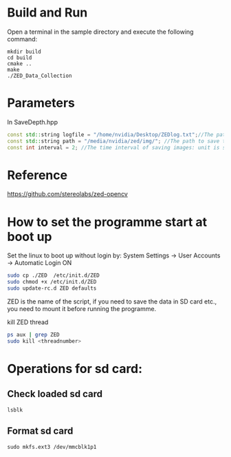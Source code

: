 
# Build and Run

Open a terminal in the sample directory and execute the following command:

    mkdir build
    cd build
    cmake ..
    make
    ./ZED_Data_Collection
    
# Parameters

In SaveDepth.hpp
```cpp
const std::string logfile = "/home/nvidia/Desktop/ZEDlog.txt";//The path of the logfile
const std::string path = "/media/nvidia/zed/img/"; //The path to save the images
const int interval = 2; //The time interval of saving images: unit is second
```

# Reference

https://github.com/stereolabs/zed-opencv

# How to set the programme start at boot up
Set the linux to boot up without login by: System Settings -> User Accounts -> Automatic Login ON

```sh
sudo cp ./ZED  /etc/init.d/ZED
sudo chmod +x /etc/init.d/ZED
sudo update-rc.d ZED defaults
```
ZED is the name of the script, if you need to save the data in SD card etc., you need to mount it before running the programme. 

kill ZED thread
```sh
ps aux | grep ZED
sudo kill <threadnumber>
```
# Operations for sd card:
## Check loaded sd card
```
lsblk
```

## Format sd card
```
sudo mkfs.ext3 /dev/mmcblk1p1
```

